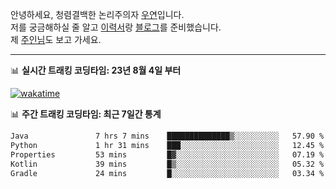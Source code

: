 안녕하세요, 청렴결백한 논리주의자 [우연](https://dev-wooyeon.github.io/quiz-app/)입니다.  
저를 궁금해하실 줄 알고 [이력서](https://ieunune.notion.site/d836ecc9172144d4b39f185b89f16a62)랑 [블로그](https://notion-blog-ieunune.vercel.app)를 준비했습니다.  
제 [주인님](https://www.instagram.com/lovely_hiru_hari_s2/)도 보고 가세요.

---

📊 **실시간 트래킹 코딩타임: 23년 8월 4일 부터**  

[![wakatime](https://wakatime.com/badge/user/099dd627-fdab-4072-b87a-fa91c7a76d8d.svg?style=for-the-badge)](https://wakatime.com/@099dd627-fdab-4072-b87a-fa91c7a76d8d)

📊 **주간 트래킹 코딩타임: 최근 7일간 통계**

<!--START_SECTION:waka-->

```txt
Java               7 hrs 7 mins    ██████████████▒░░░░░░░░░░   57.90 %
Python             1 hr 31 mins    ███░░░░░░░░░░░░░░░░░░░░░░   12.45 %
Properties         53 mins         █▓░░░░░░░░░░░░░░░░░░░░░░░   07.19 %
Kotlin             39 mins         █▒░░░░░░░░░░░░░░░░░░░░░░░   05.32 %
Gradle             24 mins         █░░░░░░░░░░░░░░░░░░░░░░░░   03.34 %
```

<!--END_SECTION:waka-->

<!-- ![](./profile-3d-contrib/profile-night-view.svg)-->
